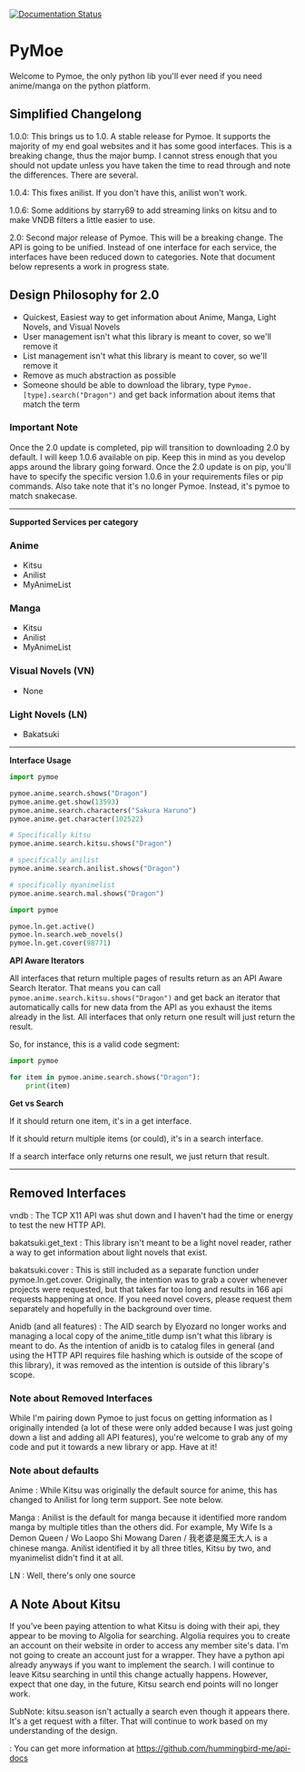 [![Documentation Status](https://readthedocs.org/projects/pymoe/badge/?version=latest)](http://pymoe.readthedocs.io/en/latest/?badge=latest)
# PyMoe
Welcome to Pymoe, the only python lib you'll ever need if you need anime/manga on the python platform.

## Simplified Changelong

1.0.0:
This brings us to 1.0. A stable release for Pymoe. It supports the majority of my end goal websites and it has some good interfaces. This is a breaking change, thus the major bump. I cannot stress enough that you should not update unless you have taken the time to read through and note the differences. There are several.

1.0.4:
This fixes anilist. If you don't have this, anilist won't work.

1.0.6:
Some additions by starry69 to add streaming links on kitsu and to make VNDB filters a little easier to use.

2.0:
Second major release of Pymoe. This will be a breaking change. The API is going to be unified. Instead of one interface for each service, the interfaces have been reduced down to categories. Note that document below represents a work in progress state.

## Design Philosophy for 2.0
- Quickest, Easiest way to get information about Anime, Manga, Light Novels, and Visual Novels
- User management isn't what this library is meant to cover, so we'll remove it
- List management isn't what this library is meant to cover, so we'll remove it
- Remove as much abstraction as possible
- Someone should be able to download the library, type `Pymoe.[type].search("Dragon")` and get back information about items that match the term 

### Important Note
Once the 2.0 update is completed, pip will transition to downloading 2.0 by default. I will keep 1.0.6 available on pip. Keep this in mind as you develop apps around the library going forward. Once the 2.0 update is on pip, you'll have to specify the specific version 1.0.6 in your requirements files or pip commands. Also take note that it's no longer Pymoe. Instead, it's pymoe to match snakecase.

---

**Supported Services per category**
### Anime
- Kitsu
- Anilist
- MyAnimeList

### Manga
- Kitsu
- Anilist
- MyAnimeList

### Visual Novels (VN)
- None

### Light Novels (LN)
- Bakatsuki

--- 

**Interface Usage**
```python
import pymoe

pymoe.anime.search.shows("Dragon")
pymoe.anime.get.show(13593)
pymoe.anime.search.characters("Sakura Haruno")
pymoe.anime.get.character(102522)

# Specifically kitsu
pymoe.anime.search.kitsu.shows("Dragon")

# specifically anilist
pymoe.anime.search.anilist.shows("Dragon")

# specifically myanimelist
pymoe.anime.search.mal.shows("Dragon")
```

```python
import pymoe

pymoe.ln.get.active()
pymoe.ln.search.web_novels()
pymoe.ln.get.cover(98771)
```

**API Aware Iterators**

All interfaces that return multiple pages of results return as an API Aware Search Iterator. That means you can call `pymoe.anime.search.kitsu.shows("Dragon")` and get back an iterator that automatically calls for new data from the API as you exhaust the items already in the list. All interfaces that only return one result will just return the result. 

So, for instance, this is a valid code segment:
```python
import pymoe

for item in pymoe.anime.search.shows("Dragon"):
    print(item)
```

**Get vs Search**

If it should return one item, it's in a get interface.

If it should return multiple items (or could), it's in a search interface.

If a search interface only returns one result, we just return that result. 

---

## Removed Interfaces
vndb
: The TCP X11 API was shut down and I haven't had the time or energy to test the new HTTP API.

bakatsuki.get_text
: This library isn't meant to be a light novel reader, rather a way to get information about light novels that exist.

bakatsuki.cover
: This is still included as a separate function under pymoe.ln.get.cover. Originally, the intention was to grab a cover whenever projects were requested, but that takes far too long and results in 166 api requests happening at once. If you need novel covers, please request them separately and hopefully in the background over time.

Anidb (and all features)
: The AID search by Elyozard no longer works and managing a local copy of the anime_title dump isn't what this library is meant to do. As the intention of anidb is to catalog files in general (and using the HTTP API requires file hashing which is outside of the scope of this library), it was removed as the intention is outside of this library's scope.

### Note about Removed Interfaces
While I'm pairing down Pymoe to just focus on getting information as I originally intended (a lot of these were only added because I was just going down a list and adding all API features), you're welcome to grab any of my code and put it towards a new library or app. Have at it!

### Note about defaults
Anime
: While Kitsu was originally the default source for anime, this has changed to Anilist for long term support. See note below.

Manga
: Anilist is the default for manga because it identified more random manga by multiple titles than the others did. For example, My Wife Is a Demon Queen / Wo Laopo Shi Mowang Daren / 我老婆是魔王大人 is a chinese manga. Anilist identified it by all three titles, Kitsu by two, and myanimelist didn't find it at all.

LN
: Well, there's only one source

## A Note About Kitsu
If you've been paying attention to what Kitsu is doing with their api, they appear to be moving to Algolia for searching. Algolia requires you to create an account on their website in order to access any member site's data. I'm not going to create an account just for a wrapper. They have a python api already anyways if you want to implement the search. I will continue to leave Kitsu searching in until this change actually happens. However, expect that one day, in the future, Kitsu search end points will no longer work.

SubNote: kitsu.season isn't actually a search even though it appears there. It's a get request with a filter. That will continue to work based on my understanding of the design. 

: You can get more information at https://github.com/hummingbird-me/api-docs